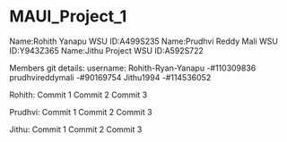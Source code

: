 # MAUI_Project_1
Name:Rohith Yanapu        WSU ID:A499S235
Name:Prudhvi Reddy Mali   WSU ID:Y943Z365
Name:Jithu Project        WSU ID:A592S722

Members git details:
username:
Rohith-Ryan-Yanapu -#110309836
prudhvireddymali -#90169754
Jithu1994 -#114536052

Rohith:
Commit 1
Commit 2
Commit 3

Prudhvi:
Commit 1
Commit 2
Commit 3

Jithu:
Commit 1
Commit 2
Commit 3
